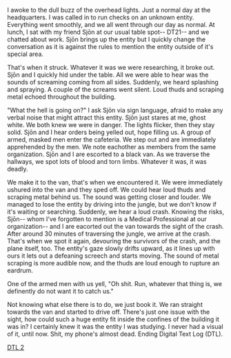I awoke to the dull buzz of the overhead lights. Just a normal day at the headquarters. I was called in to run checks on an unknown entity. Everything went smoothly, and we all went through our day as normal. At lunch, I sat with my friend Sjōn at our usual table spot-- DT21-- and we chatted about work. Sjōn brings up the entity but I quickly change the conversation as it is against the rules to mention the entity outside of it's special area.

That's when it struck. Whatever it was we were researching, it broke out. Sjōn and I quickly hid under the table. All we were able to hear was the sounds of screaming coming from all sides. Suddenly, we heard splashing and spraying. A couple of the screams went silent. Loud thuds and scraping metal echoed throughout the building.

"What the hell is going on?" I ask Sjōn via sign language, afraid to make any verbal noise that might attract this entity. Sjōn just stares at me, ghost white. We both knew we were in danger. The lights flicker, then they stay solid. Sjōn and I hear orders being yelled out, hope filling us. A group of armed, masked men enter the cafeteria. We step out and are immediately apprehended by the men. We note eachother as members from the same organization. Sjōn and I are escorted to a black van. As we traverse the hallways, we spot lots of blood and torn limbs. Whatever it was, it was deadly.

We make it to the van, that's when we encountered it. We were immediately ushured into the van and they sped off. We could hear loud thuds and scraping metal behind us. The sound was getting closer and louder. We managed to lose the entity by driving into the jungle, but we don't know if it's waiting or searching. Suddenly, we hear a loud crash. Knowing the risks, Sjōn-- whom I've forgotten to mention is a Medical Professional at our organization-- and I are eacorted out the van towards the sight of the crash. After around 30 minutes of traversing the jungle, we arrive at the crash. That's when we spot it again, devouring the survivors of the crash, and the plane itself, too. The entity's gaze slowly drifts upward, as it lines up with ours it lets out a defeaning screech and starts moving. The sound of metal scraping is more audible now, and the thuds are loud enough to rupture an eardrum.

One of the armed men with us yell, "Oh shit. Run, whatever that thing is, we definently do not want it to catch us."

Not knowing what else there is to do, we just book it. We ran straight towards the van and started to drive off. There's just one issue with the sight,  how could such a huge entity fit inside the confines of the building it was in? I certainly knew it was the entity I was studying. I never had a visual of it, until now. Shit, my phone's almost dead. Ending Digital Text Log (DTL).

[DTL 2](https://www.reddit.com/r/nosleep/comments/v9fomm/it_escaped_2/?utm_medium=android_app&utm_source=share)